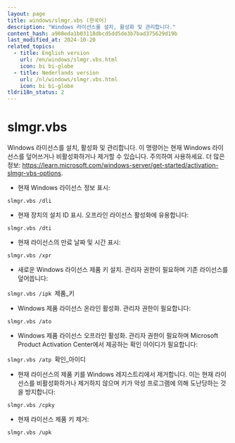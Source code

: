 ```yaml
---
layout: page
title: windows/slmgr.vbs (한국어)
description: "Windows 라이선스를 설치, 활성화 및 관리합니다."
content_hash: a908eda1b03118dbcd5dd5de3b7bad375629d19b
last_modified_at: 2024-10-20
related_topics:
  - title: English version
    url: /en/windows/slmgr.vbs.html
    icon: bi bi-globe
  - title: Nederlands version
    url: /nl/windows/slmgr.vbs.html
    icon: bi bi-globe
tldri18n_status: 2
---
```

# slmgr.vbs

Windows 라이선스를 설치, 활성화 및 관리합니다.
이 명령어는 현재 Windows 라이선스를 덮어쓰거나 비활성화하거나 제거할 수 있습니다. 주의하여 사용하세요.
더 많은 정보: <https://learn.microsoft.com/windows-server/get-started/activation-slmgr-vbs-options>.

- 현재 Windows 라이선스 정보 표시:

`slmgr.vbs /dli`

- 현재 장치의 설치 ID 표시. 오프라인 라이선스 활성화에 유용합니다:

`slmgr.vbs /dti`

- 현재 라이선스의 만료 날짜 및 시간 표시:

`slmgr.vbs /xpr`

- 새로운 Windows 라이선스 제품 키 설치. 관리자 권한이 필요하며 기존 라이선스를 덮어씁니다:

`slmgr.vbs /ipk `<span class="tldr-var badge badge-pill bg-dark-lm bg-white-dm text-white-lm text-dark-dm font-weight-bold">제품_키</span>

- Windows 제품 라이선스 온라인 활성화. 관리자 권한이 필요합니다:

`slmgr.vbs /ato`

- Windows 제품 라이선스 오프라인 활성화. 관리자 권한이 필요하며 Microsoft Product Activation Center에서 제공하는 확인 아이디가 필요합니다:

`slmgr.vbs /atp `<span class="tldr-var badge badge-pill bg-dark-lm bg-white-dm text-white-lm text-dark-dm font-weight-bold">확인_아이디</span>

- 현재 라이선스의 제품 키를 Windows 레지스트리에서 제거합니다. 이는 현재 라이선스를 비활성화하거나 제거하지 않으며 키가 악성 프로그램에 의해 도난당하는 것을 방지합니다:

`slmgr.vbs /cpky`

- 현재 라이선스 제품 키 제거:

`slmgr.vbs /upk`
